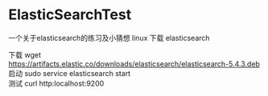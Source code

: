 # ElasticSearchTest
一个关于elasticsearch的练习及小猜想
 linux 下载 elasticsearch
 
 下载 wget https://artifacts.elastic.co/downloads/elasticsearch/elasticsearch-5.4.3.deb  
 启动 sudo service elasticsearch start   
 测试 curl http:localhost:9200  

